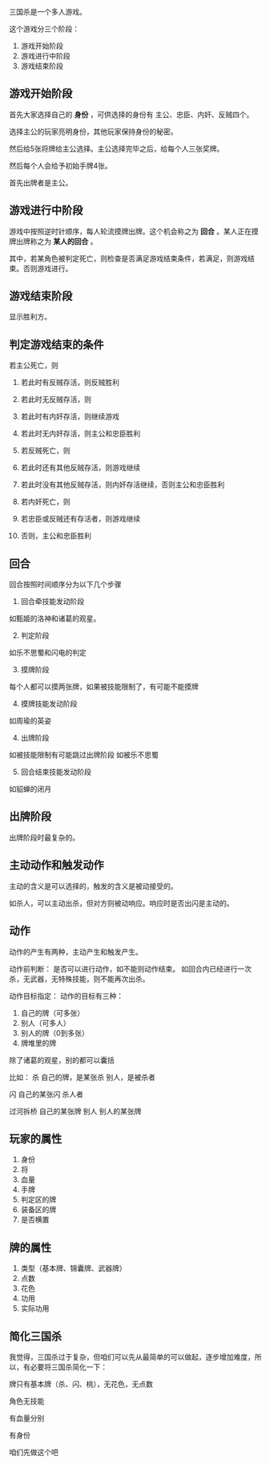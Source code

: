 三国杀是一个多人游戏。

这个游戏分三个阶段：

1. 游戏开始阶段
3. 游戏进行中阶段
3. 游戏结束阶段

游戏开始阶段
-----------

首先大家选择自己的 **身份** ，可供选择的身份有 主公、忠臣、内奸、反贼四个。

选择主公的玩家亮明身份，其他玩家保持身份的秘密。

然后给5张将牌给主公选择。主公选择完毕之后，给每个人三张奖牌。

然后每个人会给予初始手牌4张。

首先出牌者是主公。

游戏进行中阶段
---------------

游戏中按照逆时针顺序，每人轮流摸牌出牌。这个机会称之为 **回合** 。某人正在摸牌出牌称之为 **某人的回合** 。

其中，若某角色被判定死亡，则检查是否满足游戏结束条件，若满足，则游戏结束。否则游戏进行。

游戏结束阶段
----------

显示胜利方。

判定游戏结束的条件
----------------

若主公死亡，则 

1. 若此时有反贼存活，则反贼胜利
3. 若此时无反贼存活，则
 1. 若此时有内奸存活，则继续游戏
 3. 若此时无内奸存活，则主公和忠臣胜利

2. 若反贼死亡，则
 1. 若此时还有其他反贼存活，则游戏继续
 2. 若此时没有其他反贼存活，则内奸存活继续，否则主公和忠臣胜利

3. 若内奸死亡，则
 1. 若忠臣或反贼还有存活者，则游戏继续
 2. 否则，主公和忠臣胜利

回合
------

回合按照时间顺序分为以下几个步骤

1. 回合牵技能发动阶段

如甄姬的洛神和诸葛的观星。

2. 判定阶段

如乐不思蜀和闪电的判定



3. 摸牌阶段

每个人都可以摸两张牌，如果被技能限制了，有可能不能摸牌

4. 摸牌技能发动阶段

如周瑜的英姿

4. 出牌阶段

如被技能限制有可能跳过出牌阶段
如被乐不思蜀

5. 回合结束技能发动阶段

如貂蝉的闭月

出牌阶段
---------

出牌阶段时最复杂的。

主动动作和触发动作
-------------

主动的含义是可以选择的，触发的含义是被动接受的。

如杀人，可以主动出杀，但对方则被动响应。响应时是否出闪是主动的。

动作
-----------

动作的产生有两种，主动产生和触发产生。

动作前判断：
是否可以进行动作，如不能则动作结束。
如回合内已经进行一次杀，无武器，无特殊技能，则不能再次出杀。

动作目标指定：
动作的目标有三种：

1. 自己的牌（可多张）
2. 别人（可多人）
3. 别人的牌（0到多张）
4. 牌堆里的牌

除了诸葛的观星，别的都可以囊括

比如：
杀
自己的牌，是某张杀
别人，是被杀者

闪
自己的某张闪
杀人者

过河拆桥
自己的某张牌
别人
别人的某张牌

玩家的属性
-------

1. 身份
2. 将
3. 血量
4. 手牌
5. 判定区的牌
6. 装备区的牌
7. 是否横置

牌的属性
----------

1. 类型（基本牌、锦囊牌、武器牌）
1. 点数
2. 花色
3. 功用
3. 实际功用

简化三国杀
---------

我觉得，三国杀过于复杂，但咱们可以先从最简单的可以做起，逐步增加难度，所以，有必要将三国杀简化一下：

牌只有基本牌（杀、闪、桃），无花色，无点数

角色无技能

有血量分别

有身份

咱们先做这个吧